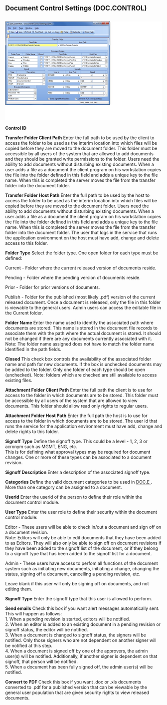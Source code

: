 ##  Document Control Settings (DOC.CONTROL)

<PageHeader />

##

![](./DOC-CONTROL-1.jpg)

**Control ID**  
  
**Transfer Folder Client Path** Enter the full path to be used by the client
to access the folder to be used as the interim location into which files will
be copied before they are moved to the document folder. This folder must be
accessible by all users of the system that are allowed to add documents and
they should be granted write permissions to the folder. Users need the ability
to add documents without disturbing existing documents. When a user adds a
file as a document the client program on his workstation copies the file into
the folder defined in this field and adds a unique key to the file name. When
this is completed the server moves the file from the transfer folder into the
document folder.  
  
**Transfer Folder Host Path** Enter the full path to be used by the host to
access the folder to be used as the interim location into which files will be
copied before they are moved to the document folder. Users need the ability to
add documents without disturbing existing documents. When a user adds a file
as a document the client program on his workstation copies the file into the
folder defined in this field and adds a unique key to the file name. When this
is completed the server moves the file from the transfer folder into the
document folder. The user that logs in the service that runs the application
environment on the host must have add, change and delete access to this
folder.  
  
**Folder Type** Select the folder type. One open folder for each type must be
defined:  
  
Current - Folder where the current released version of documents reside.  
  
Pending - Folder where the pending version of documents reside.  
  
Prior - Folder for prior versions of documents.  
  
Publish - Folder for the published (most likely .pdf) version of the current
released document. Once a document is released, only the file in this folder
is viewable to the general users. Admin users can access the editable file in
the Current folder.  
  
**Folder Name** Enter the name used to identify the associated path where
documents are stored. This name is stored in the document file records to
associate them with the path where the actual document is stored. It should
not be changed if there are any documents currently associated with it. Note:
The folder name assigned does not have to match the folder name identified in
the path fields.  
  
**Closed** This check box controls the availability of the associated folder
name and path for new documents. If the box is unchecked documents may be
added to the folder. Only one folder of each type should be open (unchecked).
Note: folders which are checked are still available to access existing files.  
  
**Attachment Folder Client Path** Enter the full path the client is to use for
access to the folder in which documents are to be stored. This folder must be
accessible by all users of the system that are allowed to view documents. This
folder should allow read only rights to regular users.  
  
**Attachment Folder Host Path** Enter the full path the host is to use for
access to the folder in which documents are to be stored. The user id that
runs the service for the application environment must have add, change and
delete rights to this folder.  
  
**Signoff Type** Define the signoff type. This could be a level - 1, 2, 3 or
acronym such as MGMT, ENG, etc.  
This is for defining what approval types may be required for document changes.
One or more of these types can be associated to a document revision.  
  
**Signoff Description** Enter a description of the associated signoff type.  
  
**Categories** Define the valid document categories to be used in [ DOC.E ](../../../../../../rover/DOC-OVERVIEW/Doc-Control/DOC-E) . More than one category can be assigned to a document.   
  
**Userid** Enter the userid of the person to define their role within the
document control module.  
  
**User Type** Enter the user role to define their security within the document
control module:  
  
Editor - These users will be able to check in/out a document and sign off on a
document revision.  
Note: Editors will only be able to edit documents that they have been added to
as Editors. They will also only be able to sign off on document revisions if
they have been added to the signoff list of the document, or if they belong to
a signoff type that has been added to the signoff list for a document.  
  
Admin - These users have access to perfom all functions of the document system
such as initiating new documents, initiating a change, changing the status,
signing off a document, cancelling a pending revision, etc.  
  
Leave blank if this user will only be signing off on documents, and not
editing them.  
  
**Signoff Type** Enter the signoff type that this user is allowed to perform.  
  
**Send emails** Check this box if you want alert messages automatically sent.
This will happen as follows:  
1\. When a pending revision is started, editors will be notified.  
2\. When an editor is added to an existing document in a pending revision or
signoff status, the editor will be notified.  
3\. When a document is changed to signoff status, the signers will be
notified. Only those signers who are not dependent on another signer will be
notified at this step.  
4\. When a document is signed off by one of the approvers, the admin user(s)
will be notified. Additionally, if another signer is dependent on that
signoff, that person will be notified.  
5\. When a document has been fully signed off, the admin user(s) will be
notified.  
  
**Convert to PDF** Check this box if you want .doc or .xls documents converted
to .pdf for a published version that can be viewable by the general user
population that are given security rights to view released documents.  
  
  
<badge text= "Version 8.10.57" vertical="middle" />

<PageFooter />